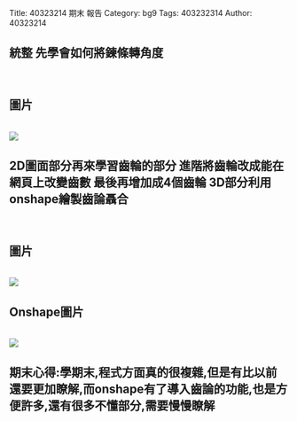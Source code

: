 Title: 40323214 期末 報告
Category: bg9
Tags: 403232314
Author: 40323214

<!-- PELICAN_END_SUMMARY -->

<h2>統整
先學會如何將鍊條轉角度</h2>
</br>
<h2>圖片</h2>
</br>
<img src="http://imgur.com/yf33Jow">

</br>
<h2>2D圖面部分再來學習齒輪的部分
進階將齒輪改成能在網頁上改變齒數
最後再增加成4個齒輪
3D部分利用onshape繪製齒論聶合 </h2>
</br>
<h2>圖片</h2>
</br>
<img src="http://imgur.com/MlgQjp6">

</br>
<h2>Onshape圖片</h2>
</br>
<img src="http://imgur.com/skTfJRw">



</br>
<h2>期末心得:學期末,程式方面真的很複雜,但是有比以前還要更加瞭解,而onshape有了導入齒論的功能,也是方便許多,還有很多不懂部分,需要慢慢瞭解</h2>

</br>





